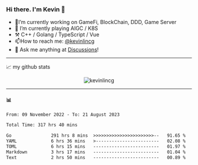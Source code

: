 ### Hi there. I'm Kevin 👋

- 🔭I’m currently working on GameFi, BlockChain, DDD, Game Server
- 🌱 I’m currently playing AIGC / K8S
-   :hammer_and_pick: C++ / Golang / TypeScript / Vue
- 📫How to reach me: [@kevinlincg](https://twitter.com/kevinlincg) 
-   :thought_balloon: Ask me anything at [Discussions](https://github.com/kevinlincg/kevinlincg/discussions/new)!

---

📈 my github stats

<p align="center"> <img src="https://github-readme-stats-ouuan.vercel.app/api?username=kevinlincg&theme=dark&show_icons=true&count_private=true" alt="kevinlincg" />

---

#### :bar_chart: 

<!--START_SECTION:waka-->

```txt
From: 09 November 2022 - To: 21 August 2023

Total Time: 317 hrs 40 mins

Go               291 hrs 8 mins  >>>>>>>>>>>>>>>>>>>>>>>--   91.65 %
YAML             6 hrs 36 mins   >------------------------   02.08 %
TOML             6 hrs 15 mins   -------------------------   01.97 %
Markdown         3 hrs 17 mins   -------------------------   01.04 %
Text             2 hrs 50 mins   -------------------------   00.89 %
```

<!--END_SECTION:waka-->
